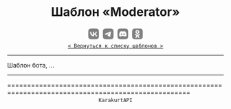 <div align="center">
    <h1> Шаблон «Moderator» </h1>
    <img src="../MediaImg/MediaVK-.svg" height="30"/>
    <img src="../MediaImg/MediaTG-.svg" height="30"/>
    <img src="../MediaImg/MediaDC-.svg" height="30"/>
    <img src="../MediaImg/MediaOK-.svg" height="30"/>
    <br>
    <code><a href="../ReadMe.md">< Вернуться к списку шаблонов ></a></code>
    <hr>
</div>

<div align="left">
    Шаблон бота, ...
    <br>
    <hr>
    ====================================================================================================
</div>

<div align="center">
    <code>KarakurtAPI</code>
</div>